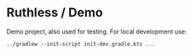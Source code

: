 # Ruthless / Demo

Demo project, also used for testing. For local development use:

```
../gradlew --init-script init-dev.gradle.kts ...
```
